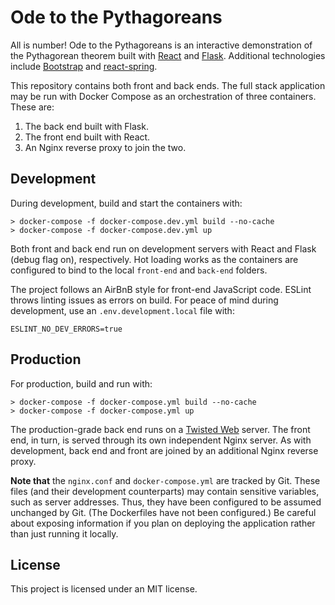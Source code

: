 # Ode to the Pythagoreans

All is number! Ode to the Pythagoreans is an interactive demonstration of the Pythagorean theorem built with [React](https://reactjs.org/) and [Flask](https://flask.palletsprojects.com/en/2.0.x/). Additional technologies include [Bootstrap](https://react-bootstrap.github.io/) and [react-spring](https://react-spring.io/).

This repository contains both front and back ends. The full stack application may be run with Docker Compose as an orchestration of three containers. These are:

1. The back end built with Flask.
2. The front end built with React.
3. An Nginx reverse proxy to join the two.

## Development

During development, build and start the containers with:

```
> docker-compose -f docker-compose.dev.yml build --no-cache
> docker-compose -f docker-compose.dev.yml up
```

Both front and back end run on development servers with React and Flask (debug flag on), respectively. Hot loading works as the containers are configured to bind to the local `front-end` and `back-end` folders.

The project follows an AirBnB style for front-end JavaScript code. ESLint throws linting issues as errors on build. For peace of mind during development, use an `.env.development.local` file with:

```
ESLINT_NO_DEV_ERRORS=true
```

## Production

For production, build and run with: 

```
> docker-compose -f docker-compose.yml build --no-cache
> docker-compose -f docker-compose.yml up
```

The production-grade back end runs on a [Twisted Web](https://twistedmatrix.com/trac/wiki/TwistedWeb) server. The front end, in turn, is served through its own independent Nginx server. As with development, back end and front are joined by an additional Nginx reverse proxy.

**Note that** the `nginx.conf` and `docker-compose.yml` are tracked by Git. These files (and their development counterparts) may contain sensitive variables, such as server addresses. Thus, they have been configured to be assumed unchanged by Git. (The Dockerfiles have not been configured.) Be careful about exposing information if you plan on deploying the application rather than just running it locally.

## License

This project is licensed under an MIT license.